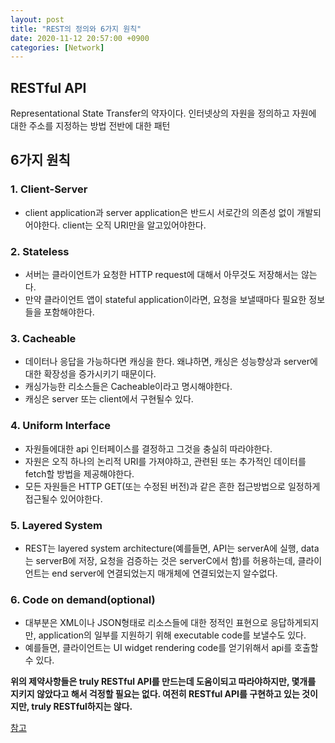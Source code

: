 ```yaml
---
layout: post
title: "REST의 정의와 6가지 원칙"
date: 2020-11-12 20:57:00 +0900
categories: [Network]
---
```


## RESTful API
Representational State Transfer의 약자이다. 인터넷상의 자원을 정의하고 자원에 대한 주소를 지정하는 방법 전반에 대한 패턴

## 6가지 원칙

### 1. Client-Server
- client application과 server application은 반드시 서로간의 의존성 없이 개발되어야한다. client는 오직 URI만을 알고있어야한다.

### 2. Stateless
- 서버는 클라이언트가 요청한 HTTP request에 대해서 아무것도 저장해서는 않는다.
- 만약 클라이언트 앱이 stateful application이라면, 요청을 보낼때마다 필요한 정보들을 포함해야한다.

### 3. Cacheable
- 데이터나 응답을 가능하다면 캐싱을 한다. 왜냐하면, 캐싱은 성능향상과 server에 대한 확장성을 증가시키기 때문이다.
- 캐싱가능한 리소스들은 Cacheable이라고 명시해야한다.
- 캐싱은 server 또는 client에서 구현될수 있다.

### 4. Uniform Interface
- 자원들에대한 api 인터페이스를 결정하고 그것을 충실히 따라야한다.
- 자원은 오직 하나의 논리적 URI를 가져야하고, 관련된 또는 추가적인 데이터를 fetch할 방법을 제공해야한다.
- 모든 자원들은 HTTP GET(또는 수정된 버전)과 같은 흔한 접근방법으로 일정하게 접근될수 있어야한다.

### 5. Layered System
- REST는 layered system architecture(예를들면, API는 serverA에 실행, data는 serverB에 저장, 요청을 검증하는 것은 serverC에서 함)를 허용하는데, 클라이언트는 end server에 연결되었는지 매개체에 연결되었는지 알수없다.

### 6. Code on demand(optional)
- 대부분은 XML이나 JSON형태로 리소스들에 대한 정적인 표현으로 응답하게되지만, application의 일부를 지원하기 위해 executable code를 보낼수도 있다. 
- 예를들면, 클라이언트는 UI widget rendering code를 얻기위해서 api를 호출할수 있다.

**위의 제약사항들은 truly RESTful API를 만드는데 도움이되고 따라야하지만, 몇개를 지키지 않았다고 해서 걱정할 필요는 없다. 여전히 RESTful API를 구현하고 있는 것이지만, truly RESTful하지는 않다.**

[참고](https://restfulapi.net/rest-architectural-constraints/#uniform-interface)